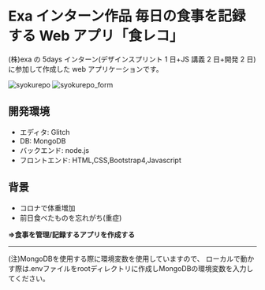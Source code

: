 # Exa インターン作品 毎日の食事を記録する Web アプリ「食レコ」

(株)exa の 5days インターン(デザインスプリント 1 日+JS 講義 2 日+開発 2 日)
に参加して作成した web アプリケーションです。

![syokurepo](https://user-images.githubusercontent.com/66266385/94418679-aba30880-01bc-11eb-9f53-312589a6b008.jpg)
![syokurepo_form](https://user-images.githubusercontent.com/66266385/94418862-ed33b380-01bc-11eb-8adf-d50ee3ec3198.jpg)

## 開発環境
- エディタ: Glitch
- DB: MongoDB
- バックエンド: node.js 
- フロントエンド: HTML,CSS,Bootstrap4,Javascript

## 背景
- コロナで体重増加
- 前日食べたものを忘れがち(重症)

**=>食事を管理/記録するアプリを作成する**

***
(注)MongoDBを使用する際に環境変数を使用していますので、
ローカルで動かす際は.envファイルをrootディレクトリに作成しMongoDBの環境変数を入力してください。







